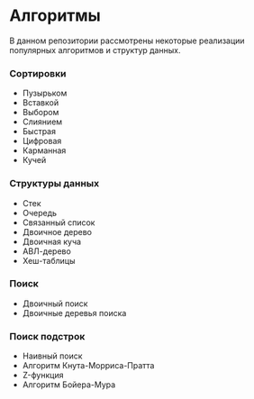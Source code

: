 # Алгоритмы
В данном репозитории рассмотрены некоторые реализации популярных алгоритмов и структур данных.

### Сортировки
- Пузырьком
- Вставкой
- Выбором
- Слиянием
- Быстрая
- Цифровая
- Карманная
- Кучей
### Структуры данных
- Стек
- Очередь
- Связанный список
- Двоичное дерево
- Двоичная куча
- АВЛ-дерево
- Хеш-таблицы
### Поиск
- Двоичный поиск
- Двоичные деревья поиска
### Поиск подстрок
- Наивный поиск
- Алгоритм Кнута-Морриса-Пратта
- Z-функция
- Алгоритм Бойера-Мура
